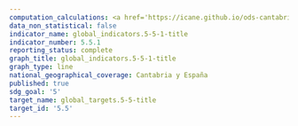 ```yaml
---
computation_calculations: <a href='https://icane.github.io/ods-cantabria/assets/pdf/5.5.1.0.pdf' target='_blank'>Proporción de escaños ocupados por mujeres en los parlamentos autonómicos</a><br><a href='https://icane.github.io/ods-cantabria/assets/pdf/5.5.1.3.pdf' target='_blank'>Proporción de consejerías ocupadas por mujeres en los gobiernos autonómicos</a><br><a href='https://icane.github.io/ods-cantabria/assets/pdf/5.5.1.4.pdf' target='_blank'>Proporción de alcaldías ocupadas por mujeres en los gobiernos locales</a><br><a href='https://icane.github.io/ods-cantabria/assets/pdf/5.5.1.5.pdf' target='_blank'>Proporción de concejalías ocupadas por mujeres en los gobiernos locales</a>
data_non_statistical: false
indicator_name: global_indicators.5-5-1-title
indicator_number: 5.5.1
reporting_status: complete
graph_title: global_indicators.5-5-1-title
graph_type: line
national_geographical_coverage: Cantabria y España
published: true
sdg_goal: '5'
target_name: global_targets.5-5-title
target_id: '5.5'
---
```

